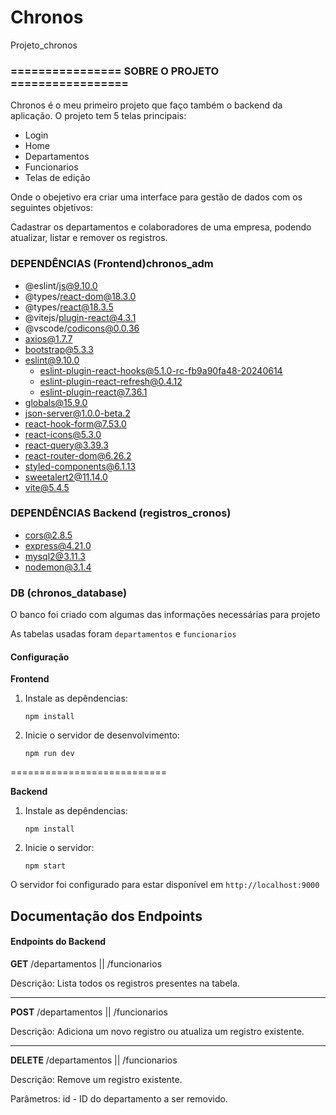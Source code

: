 # Chronos
 Projeto_chronos

### ================ SOBRE O PROJETO =================

 Chronos é o meu primeiro projeto que faço também o backend da aplicação.
 O projeto tem 5 telas principais:
  - Login
  - Home
  - Departamentos
  - Funcionarios
  - Telas de edição

Onde o obejetivo era criar uma interface para gestão de dados com os seguintes objetivos:

Cadastrar os departamentos e colaboradores de uma empresa, podendo atualizar, listar e remover os registros.




### DEPENDÊNCIAS (Frontend)chronos_adm
- @eslint/js@9.10.0
- @types/react-dom@18.3.0
- @types/react@18.3.5
- @vitejs/plugin-react@4.3.1
- @vscode/codicons@0.0.36
- axios@1.7.7
- bootstrap@5.3.3
- eslint@9.10.0
  - eslint-plugin-react-hooks@5.1.0-rc-fb9a90fa48-20240614
  -  eslint-plugin-react-refresh@0.4.12
  -   eslint-plugin-react@7.36.1
- globals@15.9.0
- json-server@1.0.0-beta.2
- react-hook-form@7.53.0
- react-icons@5.3.0
- react-query@3.39.3
- react-router-dom@6.26.2
- styled-components@6.1.13
- sweetalert2@11.14.0
- vite@5.4.5



### DEPENDÊNCIAS Backend (registros_cronos)
- cors@2.8.5
- express@4.21.0
- mysql2@3.11.3
- nodemon@3.1.4

### DB (chronos_database)
O banco foi criado com algumas das informações necessárias para projeto

As tabelas usadas foram `departamentos` e `funcionarios`




#### Configuração

**Frontend**
1. Instale as depêndencias:

   `npm install`

2. Inicie o servidor de desenvolvimento:

   `npm run dev`

===========================

**Backend**
1. Instale as depêndencias:

   `npm install`

2. Inicie o servidor:

   `npm start`

O servidor foi configurado para estar disponível em `http://localhost:9000`




## Documentação dos Endpoints

#### Endpoints do Backend

**GET** /departamentos || /funcionarios

Descrição: Lista todos os registros presentes na tabela.


-------------

**POST** /departamentos || /funcionarios

Descrição: Adiciona um novo registro ou atualiza um registro existente.

-------------

**DELETE** /departamentos  || /funcionarios

Descrição: Remove um registro existente.

Parâmetros: id - ID do departamento a ser removido.






